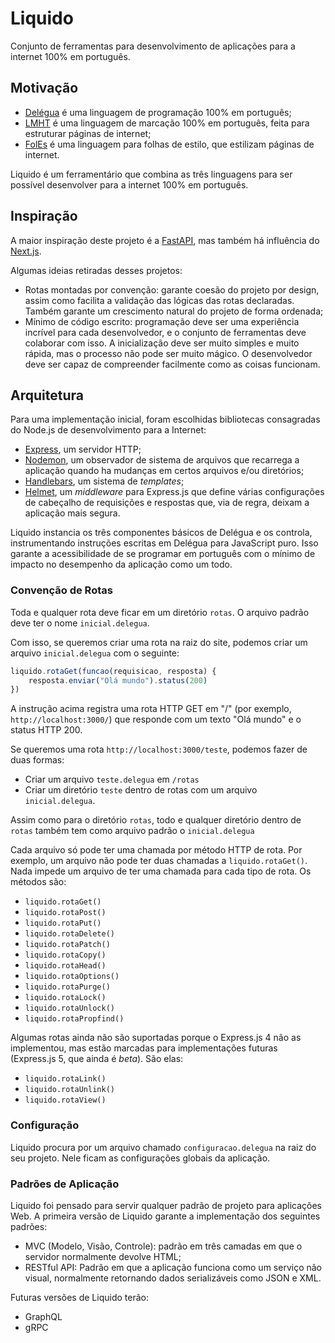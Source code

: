 # Liquido

Conjunto de ferramentas para desenvolvimento de aplicações para a internet 100% em português.

## Motivação

- [Delégua](https://github.com/DesignLiquido/delegua) é uma linguagem de programação 100% em português;
- [LMHT](https://github.com/DesignLiquido/LMHT) é uma linguagem de marcação 100% em português, feita para estruturar páginas de internet;
- [FolEs](https://github.com/DesignLiquido/FolEs) é uma linguagem para folhas de estilo, que estilizam páginas de internet.

Liquido é um ferramentário que combina as três linguagens para ser possível desenvolver para a internet 100% em português.

## Inspiração

A maior inspiração deste projeto é a [FastAPI](https://fastapi.tiangolo.com/), mas também há influência do [Next.js](https://nextjs.org/).

Algumas ideias retiradas desses projetos:

- Rotas montadas por convenção: garante coesão do projeto por design, assim como facilita a validação das lógicas das rotas declaradas. Também garante um crescimento natural do projeto de forma ordenada;
- Mínimo de código escrito: programação deve ser uma experiência incrível para cada desenvolvedor, e o conjunto de ferramentas deve colaborar com isso. A inicialização deve ser muito simples e muito rápida, mas o processo não pode ser muito mágico. O desenvolvedor deve ser capaz de compreender facilmente como as coisas funcionam.

## Arquitetura

Para uma implementação inicial, foram escolhidas bibliotecas consagradas do Node.js de desenvolvimento para a Internet:

- [Express](https://www.npmjs.com/package/express), um servidor HTTP;
- [Nodemon](https://nodemon.io/), um observador de sistema de arquivos que recarrega a aplicação quando ha mudanças em certos arquivos e/ou diretórios;
- [Handlebars](https://handlebarsjs.com/), um sistema de _templates_;
- [Helmet](https://helmetjs.github.io/), um _middleware_ para Express.js que define várias configurações de cabeçalho de requisições e respostas que, via de regra, deixam a aplicação mais segura.

Liquido instancia os três componentes básicos de Delégua e os controla, instrumentando instruções escritas em Delégua para JavaScript puro. Isso garante a acessibilidade de se programar em português com o mínimo de impacto no desempenho da aplicação como um todo.

### Convenção de Rotas

Toda e qualquer rota deve ficar em um diretório `rotas`. O arquivo padrão deve ter o nome `inicial.delegua`.

Com isso, se queremos criar uma rota na raiz do site, podemos criar um arquivo `inicial.delegua` com o seguinte:

```js
liquido.rotaGet(funcao(requisicao, resposta) {
    resposta.enviar("Olá mundo").status(200)
})
```

A instrução acima registra uma rota HTTP GET em "/" (por exemplo, `http://localhost:3000/`) que responde com um texto "Olá mundo" e o status HTTP 200.

Se queremos uma rota `http://localhost:3000/teste`, podemos fazer de duas formas:

- Criar um arquivo `teste.delegua` em `/rotas`
- Criar um diretório `teste` dentro de rotas com um arquivo `inicial.delegua`.

Assim como para o diretório `rotas`, todo e qualquer diretório dentro de `rotas` também tem como arquivo padrão o `inicial.delegua`

Cada arquivo só pode ter uma chamada por método HTTP de rota. Por exemplo, um arquivo não pode ter duas chamadas a `liquido.rotaGet()`. Nada impede um arquivo de ter uma chamada para cada tipo de rota. Os métodos são:

- `liquido.rotaGet()`
- `liquido.rotaPost()`
- `liquido.rotaPut()`
- `liquido.rotaDelete()`
- `liquido.rotaPatch()`
- `liquido.rotaCopy()`
- `liquido.rotaHead()`
- `liquido.rotaOptions()`
- `liquido.rotaPurge()`
- `liquido.rotaLock()`
- `liquido.rotaUnlock()`
- `liquido.rotaPropfind()`

Algumas rotas ainda não são suportadas porque o Express.js 4 não as implementou, mas estão marcadas para implementações futuras (Express.js 5, que ainda é _beta_). São elas:

- `liquido.rotaLink()`
- `liquido.rotaUnlink()`
- `liquido.rotaView()`

### Configuração

Liquido procura por um arquivo chamado `configuracao.delegua` na raiz do seu projeto. Nele ficam as configurações globais da aplicação.

### Padrões de Aplicação

Liquido foi pensado para servir qualquer padrão de projeto para aplicações Web. A primeira versão de Liquido garante a implementação dos seguintes padrões:

- MVC (Modelo, Visão, Controle): padrão em três camadas em que o servidor normalmente devolve HTML;
- RESTful API: Padrão em que a aplicação funciona como um serviço não visual, normalmente retornando dados serializáveis como JSON e XML.

Futuras versões de Liquido terão:

- GraphQL
- gRPC